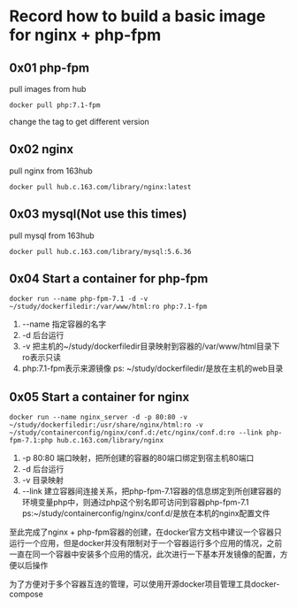 # Record how to build a basic image for nginx + php-fpm


## 0x01 php-fpm
pull images from hub
```
docker pull php:7.1-fpm
```
change the tag to get different version


## 0x02 nginx
pull nginx from 163hub
```
docker pull hub.c.163.com/library/nginx:latest
```

## 0x03 mysql(Not use this times)
pull mysql from 163hub
```
docker pull hub.c.163.com/library/mysql:5.6.36
```

## 0x04 Start a container for php-fpm
```
docker run --name php-fpm-7.1 -d -v ~/study/dockerfiledir:/var/www/html:ro php:7.1-fpm
```
1. --name 指定容器的名字
2. -d 后台运行
3. -v 把主机的~/study/dockerfiledir目录映射到容器的/var/www/html目录下 ro表示只读 
4. php:7.1-fpm表示来源镜像
ps: ~/study/dockerfiledir/是放在主机的web目录 
## 0x05 Start a container for nginx
```
docker run --name nginx_server -d -p 80:80 -v ~/study/dockerfiledir:/usr/share/nginx/html:ro -v ~/study/containerconfig/nginx/conf.d:/etc/nginx/conf.d:ro --link php-fpm-7.1:php hub.c.163.com/library/nginx
```
1. -p 80:80 端口映射，把所创建的容器的80端口绑定到宿主机80端口
2. -d 后台运行
3. -v 目录映射
4. --link 建立容器间连接关系，把php-fpm-7.1容器的信息绑定到所创建容器的环境变量php中，则通过php这个别名即可访问到容器php-fpm-7.1
ps:~/study/containerconfig/nginx/conf.d/是放在本机的nginx配置文件

至此完成了nginx + php-fpm容器的创建，在docker官方文档中建议一个容器只运行一个应用，但是docker并没有限制对于一个容器运行多个应用的情况，之前一直在同一个容器中安装多个应用的情况，此次进行一下基本开发镜像的配置，方便以后操作

为了方便对于多个容器互连的管理，可以使用开源docker项目管理工具docker-compose
